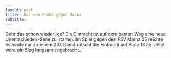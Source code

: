 ```yaml
---
layout: post
title:  Nur ein Punkt gegen Mainz
subtitle:  
---
```


Geht das schon wieder los? Die Eintracht ist auf dem besten Weg eine neue Unentschieden-Serie zu starten. Im Spiel gegen den FSV Mainz 05 reichte es heute nur zu einem 0:0. Damit rutscht die Eintracht auf Platz 13 ab. Jetzt wäre ein Sieg langsam angebracht...


